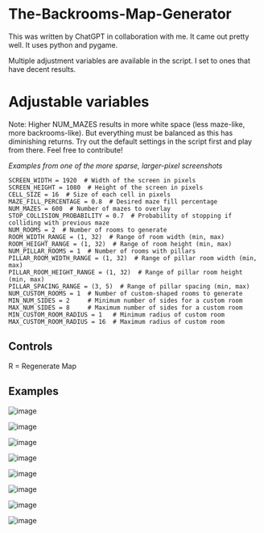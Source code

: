 # The-Backrooms-Map-Generator
This was written by ChatGPT in collaboration with me. It came out pretty well. It uses python and pygame.

Multiple adjustment variables are available in the script. I set to ones that have decent results.

# Adjustable variables

Note: Higher NUM_MAZES results in more white space (less maze-like, more backrooms-like). But everything must be balanced as this has diminishing returns. Try out the default settings in the script first and play from there. Feel free to contribute!

*Examples from one of the more sparse, larger-pixel screenshots*
```
SCREEN_WIDTH = 1920  # Width of the screen in pixels
SCREEN_HEIGHT = 1080  # Height of the screen in pixels
CELL_SIZE = 16  # Size of each cell in pixels
MAZE_FILL_PERCENTAGE = 0.8  # Desired maze fill percentage
NUM_MAZES = 600  # Number of mazes to overlay
STOP_COLLISION_PROBABILITY = 0.7  # Probability of stopping if colliding with previous maze
NUM_ROOMS = 2  # Number of rooms to generate
ROOM_WIDTH_RANGE = (1, 32)  # Range of room width (min, max)
ROOM_HEIGHT_RANGE = (1, 32)  # Range of room height (min, max)
NUM_PILLAR_ROOMS = 1  # Number of rooms with pillars
PILLAR_ROOM_WIDTH_RANGE = (1, 32)  # Range of pillar room width (min, max)
PILLAR_ROOM_HEIGHT_RANGE = (1, 32)  # Range of pillar room height (min, max)
PILLAR_SPACING_RANGE = (3, 5)  # Range of pillar spacing (min, max)
NUM_CUSTOM_ROOMS = 1  # Number of custom-shaped rooms to generate
MIN_NUM_SIDES = 2     # Minimum number of sides for a custom room
MAX_NUM_SIDES = 8     # Maximum number of sides for a custom room
MIN_CUSTOM_ROOM_RADIUS = 1   # Minimum radius of custom room
MAX_CUSTOM_ROOM_RADIUS = 16  # Maximum radius of custom room
```

## Controls
R = Regenerate Map

## Examples
![image](https://github.com/TagWolf/The-Backrooms-Map-Generator/assets/8665128/b3e26ceb-53e6-4504-836a-28563e1ccb75)

![image](https://github.com/TagWolf/The-Backrooms-Map-Generator/assets/8665128/61b7b2e8-a5e0-4c22-be12-ab98662fd0c8)

![image](https://github.com/TagWolf/The-Backrooms-Map-Generator/assets/8665128/144e2057-f79d-46ca-9c54-6521714f085b)

![image](https://github.com/TagWolf/The-Backrooms-Map-Generator/assets/8665128/f68452e2-79e1-4d88-b8b2-a4aa7ab0ae88)

![image](https://github.com/TagWolf/The-Backrooms-Map-Generator/assets/8665128/7f6e4e56-db4c-474f-b761-8728719a078c)

![image](https://github.com/TagWolf/The-Backrooms-Map-Generator/assets/8665128/ca530283-af62-4ad4-b3f8-35329f466e9f)

![image](https://github.com/TagWolf/The-Backrooms-Map-Generator/assets/8665128/2f429d06-5909-4507-a290-d4f8269fd6ee)

![image](https://github.com/TagWolf/The-Backrooms-Map-Generator/assets/8665128/70ba10f3-22f3-4fbe-917a-fadbda867f6d)
